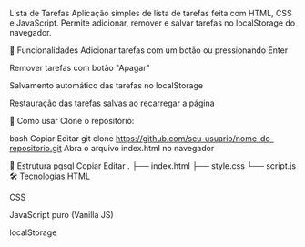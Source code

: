  Lista de Tarefas
Aplicação simples de lista de tarefas feita com HTML, CSS e JavaScript. Permite adicionar, remover e salvar tarefas no localStorage do navegador.

🔧 Funcionalidades
Adicionar tarefas com um botão ou pressionando Enter

Remover tarefas com botão "Apagar"

Salvamento automático das tarefas no localStorage

Restauração das tarefas salvas ao recarregar a página

🚀 Como usar
Clone o repositório:

bash
Copiar
Editar
git clone https://github.com/seu-usuario/nome-do-repositorio.git
Abra o arquivo index.html no navegador

📁 Estrutura
pgsql
Copiar
Editar
.
├── index.html
├── style.css
└── script.js
🛠 Tecnologias
HTML

CSS

JavaScript puro (Vanilla JS)

localStorage